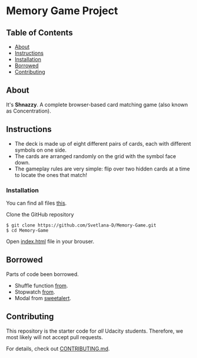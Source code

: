 # Memory Game Project

## Table of Contents

* [About](#about)
* [Instructions](#instructions)
* [Installation](#installation)
* [Borrowed](#borrowed)
* [Contributing](#contributing)

## About
It's **Shnazzy**. A complete browser-based card matching game (also known as Concentration).

## Instructions
* The deck is made up of eight different pairs of cards, each with different symbols on one side.
* The cards are arranged randomly on the grid with the symbol face down.
* The gameplay rules are very simple: flip over two hidden cards at a time to locate the ones that match!

### Installation

You can find all files [this](https://github.com/Svetlana-D/Memory-Game/).

Clone the GitHub repository
```
$ git clone https://github.com/Svetlana-D/Memory-Game.git
$ cd Memory-Game
```
Open [index.html](index.html) file in your brouser.

## Borrowed

Parts of code been borrowed.

* Shuffle function [from](http://stackoverflow.com/a/2450976/).
* Stopwatch [from](https://gist.github.com/anonymous/fe5cdd7e9cd14fea796b27d19f8d1cb6/).
* Modal from [sweetalert](https://sweetalert.js.org/guides/).

## Contributing

This repository is the starter code for _all_ Udacity students. Therefore, we most likely will not accept pull requests.

For details, check out [CONTRIBUTING.md](CONTRIBUTING.md).
